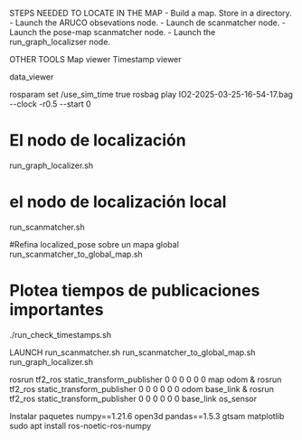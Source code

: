 STEPS NEEDED TO LOCATE IN THE MAP
    - Build a map. Store in a directory.
    - Launch the ARUCO obsevations node.
    - Launch de scanmatcher node.
    - Launch the pose-map scanmatcher node.
    - Launch the run_graph_localizser node.


OTHER TOOLS
Map viewer
Timestamp viewer

data_viewer

rosparam set /use_sim_time true
rosbag play IO2-2025-03-25-16-54-17.bag --clock -r0.5 --start 0

# El nodo de localización
run_graph_localizer.sh

# el nodo de localización local
run_scanmatcher.sh

#Refina localized_pose sobre un mapa global
run_scanmatcher_to_global_map.sh

# Plotea tiempos de publicaciones importantes
./run_check_timestamps.sh


LAUNCH
run_scanmatcher.sh
run_scanmatcher_to_global_map.sh
run_graph_localizer.sh





rosrun tf2_ros static_transform_publisher 0 0 0 0 0 0 map odom &
rosrun tf2_ros static_transform_publisher 0 0 0 0 0 0 odom base_link &
rosrun tf2_ros static_transform_publisher 0 0 0 0 0 0 base_link os_sensor 



Instalar paquetes
numpy==1.21.6
open3d
pandas==1.5.3
gtsam
matplotlib
sudo apt install ros-noetic-ros-numpy
